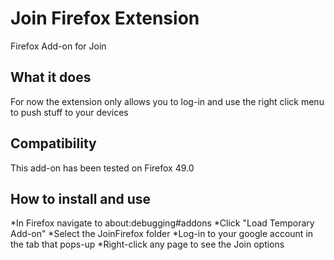 # Join Firefox Extension
Firefox Add-on for Join

## What it does

For now the extension only allows you to log-in and use the right click menu to push stuff to your devices


## Compatibility

This add-on has been tested on Firefox 49.0

## How to install and use

*In Firefox navigate to about:debugging#addons
*Click "Load Temporary Add-on"
*Select the JoinFirefox folder
*Log-in to your google account in the tab that pops-up
*Right-click any page to see the Join options
